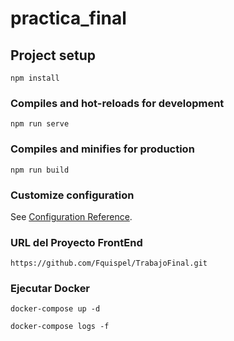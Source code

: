 # practica_final

## Project setup
```
npm install
```

### Compiles and hot-reloads for development
```
npm run serve
```

### Compiles and minifies for production
```
npm run build
```

### Customize configuration
See [Configuration Reference](https://cli.vuejs.org/config/).

### URL del Proyecto FrontEnd
```
https://github.com/Fquispel/TrabajoFinal.git
```
### Ejecutar Docker
```
docker-compose up -d 
```
```
docker-compose logs -f
```
